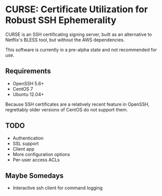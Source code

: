 # CURSE: Certificate Utilization for Robust SSH Ephemerality

CURSE is an SSH certificating signing server, built as an alternative to Netflix's BLESS tool, but without the AWS dependencies.

This software is currently in a pre-alpha state and not recommended for use.

Requirements
------------
* OpenSSH 5.6+  
* CentOS 7
* Ubuntu 12.04+

Because SSH certificates are a relatively recent feature in OpenSSH, regrettably older versions of CentOS do not support them.

TODO
----
* Authentication
* SSL support
* Client app
* More configuration options
* Per-user access ACLs

Maybe Somedays
--------------
* Interactive ssh client for command logging
